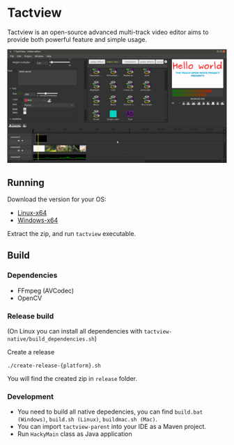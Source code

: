 # Tactview

Tactview is an open-source advanced multi-track video editor aims to provide both powerful feature and simple usage.

![Screenshot](/images/screenshot-1.png)

## Running

Download the version for your OS:
  
  - [Linux-x64](https://helospark.com/tactview/download/tactview_linux64_20190526_071621.zip)
  - [Windows-x64](https://helospark.com/tactview/download/tactview_win64_20190525_233504.zip)

Extract the zip, and run `tactview` executable.

## Build

### Dependencies

 - FFmpeg (AVCodec)
 - OpenCV

### Release build

(On Linux you can install all dependencies with `tactview-native/build_dependencies.sh`)

Create a release

	./create-release-{platform}.sh

You will find the created zip in `release` folder.

### Development

 - You need to build all native depedencies, you can find `build.bat (Windows)`, `build.sh (Linux)`, `buildmac.sh (Mac)`.
 - You can import `tactview-parent` into your IDE as a Maven project.
 - Run `HackyMain` class as Java application
